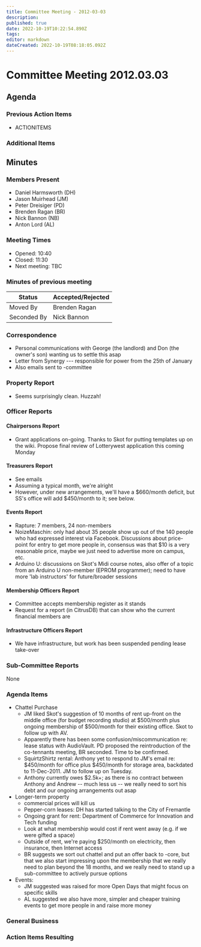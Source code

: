```yaml
---
title: Committee Meeting - 2012-03-03
description: 
published: true
date: 2022-10-19T10:22:54.890Z
tags: 
editor: markdown
dateCreated: 2022-10-19T08:18:05.092Z
---
```


# Committee Meeting 2012.03.03

## Agenda

### Previous Action Items

-   ACTIONITEMS

### Additional Items

## Minutes

### Members Present

-   Daniel Harmsworth (DH)
-   Jason Muirhead (JM)
-   Peter Dreisiger (PD)
-   Brenden Ragan (BR)
-   Nick Bannon (NB)
-   Anton Lord (AL)

### Meeting Times

-   Opened: 10:40
-   Closed: 11:30
-   Next meeting: TBC

### Minutes of previous meeting

| Status      | Accepted/Rejected |
|-------------|-------------------|
| Moved By    | Brenden Ragan     |
| Seconded By | Nick Bannon       |

### Correspondence

-   Personal communications with George (the landlord) and Don (the owner's son) wanting us to settle this asap
-   Letter from Synergy --- responsible for power from the 25th of January
-   Also emails sent to -committee

### Property Report

-   Seems surprisingly clean. Huzzah!

### Officer Reports

#### Chairpersons Report

-   Grant applications on-going. Thanks to Skot for putting templates up on the wiki. Propose final review of Lotterywest application this coming Monday

#### Treasurers Report

-   See emails
-   Assuming a typical month, we're alright
-   However, under new arrangements, we'll have a \$660/month deficit, but SS's office will add \$450/month to it; see below.

#### Events Report

-   Rapture: 7 members, 24 non-members
-   NoizeMaschin: only had about 35 people show up out of the 140 people who had expressed interest via Facebook. Discussions about price-point for entry to get more people in, consensus was that \$10 is a very reasonable price, maybe we just need to advertise more on campus, etc.
-   Arduino U: discussions on Skot's Midi course notes, also offer of a topic from an Arduino U non-member (EPROM programmer); need to have more 'lab instructors' for future/broader sessions

#### Membership Officers Report

-   Committee accepts membership register as it stands
-   Request for a report (in CitrusDB) that can show who the current financial members are

#### Infrastructure Officers Report

-   We have infrastructure, but work has been suspended pending lease take-over

### Sub-Committee Reports

None

### Agenda Items

-   Chattel Purchase
    -   JM liked Skot's suggestion of 10 months of rent up-front on the middle office (for budget recording studio) at \$500/month plus ongoing membership of \$500/month for their existing office. Skot to follow up with AV.
    -   Apparently there has been some confusion/miscommunication re: lease status with AudioVault. PD proposed the reintroduction of the co-tennants meeting, BR seconded. Time to be confirmed.
    -   SquirtzShirtz rental: Anthony yet to respond to JM's email re: \$450/month for office plus \$450/month for storage area, backdated to 11-Dec-2011. JM to follow up on Tuesday.
    -   Anthony currently owes \$2.5k+; as there is no contract between Anthony and Andrew -- much less us -- we really need to sort his debt and our ongoing arrangements out asap
-   Longer-term property
    -   commercial prices will kill us
    -   Pepper-corn leases: DH has started talking to the City of Fremantle
    -   Ongoing grant for rent: Department of Commerce for Innovation and Tech funding
    -   Look at what membership would cost if rent went away (e.g. if we were gifted a space)
    -   Outside of rent, we're paying \$250/month on electricity, then insurance, then Internet access
    -   BR suggests we sort out chattel and put an offer back to -core, but that we also start impressing upon the membership that we really need to plan beyond the 18 months, and we really need to stand up a sub-committee to actively pursue options
-   Events:
    -   JM suggested was raised for more Open Days that might focus on specific skills
    -   AL suggested we also have more, simpler and cheaper training events to get more people in and raise more money

### General Business

### Action Items Resulting
